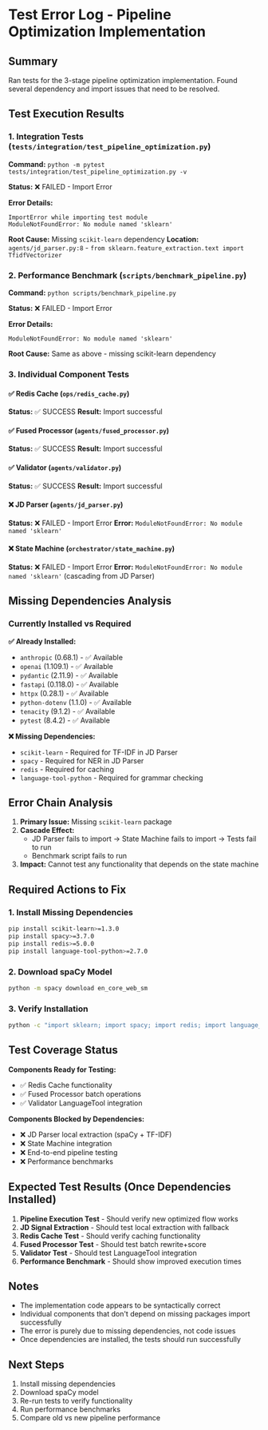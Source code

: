 # Test Error Log - Pipeline Optimization Implementation

## Summary
Ran tests for the 3-stage pipeline optimization implementation. Found several dependency and import issues that need to be resolved.

## Test Execution Results

### 1. Integration Tests (`tests/integration/test_pipeline_optimization.py`)

**Command:** `python -m pytest tests/integration/test_pipeline_optimization.py -v`

**Status:** ❌ FAILED - Import Error

**Error Details:**
```
ImportError while importing test module
ModuleNotFoundError: No module named 'sklearn'
```

**Root Cause:** Missing `scikit-learn` dependency
**Location:** `agents/jd_parser.py:8` - `from sklearn.feature_extraction.text import TfidfVectorizer`

### 2. Performance Benchmark (`scripts/benchmark_pipeline.py`)

**Command:** `python scripts/benchmark_pipeline.py`

**Status:** ❌ FAILED - Import Error

**Error Details:**
```
ModuleNotFoundError: No module named 'sklearn'
```

**Root Cause:** Same as above - missing scikit-learn dependency

### 3. Individual Component Tests

#### ✅ Redis Cache (`ops/redis_cache.py`)
**Status:** ✅ SUCCESS
**Result:** Import successful

#### ✅ Fused Processor (`agents/fused_processor.py`)
**Status:** ✅ SUCCESS
**Result:** Import successful

#### ✅ Validator (`agents/validator.py`)
**Status:** ✅ SUCCESS
**Result:** Import successful

#### ❌ JD Parser (`agents/jd_parser.py`)
**Status:** ❌ FAILED - Import Error
**Error:** `ModuleNotFoundError: No module named 'sklearn'`

#### ❌ State Machine (`orchestrator/state_machine.py`)
**Status:** ❌ FAILED - Import Error
**Error:** `ModuleNotFoundError: No module named 'sklearn'` (cascading from JD Parser)

## Missing Dependencies Analysis

### Currently Installed vs Required

**✅ Already Installed:**
- `anthropic` (0.68.1) - ✅ Available
- `openai` (1.109.1) - ✅ Available
- `pydantic` (2.11.9) - ✅ Available
- `fastapi` (0.118.0) - ✅ Available
- `httpx` (0.28.1) - ✅ Available
- `python-dotenv` (1.1.0) - ✅ Available
- `tenacity` (9.1.2) - ✅ Available
- `pytest` (8.4.2) - ✅ Available

**❌ Missing Dependencies:**
- `scikit-learn` - Required for TF-IDF in JD Parser
- `spacy` - Required for NER in JD Parser
- `redis` - Required for caching
- `language-tool-python` - Required for grammar checking

## Error Chain Analysis

1. **Primary Issue:** Missing `scikit-learn` package
2. **Cascade Effect:** 
   - JD Parser fails to import → State Machine fails to import → Tests fail to run
   - Benchmark script fails to run
3. **Impact:** Cannot test any functionality that depends on the state machine

## Required Actions to Fix

### 1. Install Missing Dependencies
```bash
pip install scikit-learn>=1.3.0
pip install spacy>=3.7.0
pip install redis>=5.0.0
pip install language-tool-python>=2.7.0
```

### 2. Download spaCy Model
```bash
python -m spacy download en_core_web_sm
```

### 3. Verify Installation
```bash
python -c "import sklearn; import spacy; import redis; import language_tool_python; print('All dependencies installed successfully')"
```

## Test Coverage Status

**Components Ready for Testing:**
- ✅ Redis Cache functionality
- ✅ Fused Processor batch operations
- ✅ Validator LanguageTool integration

**Components Blocked by Dependencies:**
- ❌ JD Parser local extraction (spaCy + TF-IDF)
- ❌ State Machine integration
- ❌ End-to-end pipeline testing
- ❌ Performance benchmarks

## Expected Test Results (Once Dependencies Installed)

1. **Pipeline Execution Test** - Should verify new optimized flow works
2. **JD Signal Extraction** - Should test local extraction with fallback
3. **Redis Cache Test** - Should verify caching functionality
4. **Fused Processor Test** - Should test batch rewrite+score
5. **Validator Test** - Should test LanguageTool integration
6. **Performance Benchmark** - Should show improved execution times

## Notes

- The implementation code appears to be syntactically correct
- Individual components that don't depend on missing packages import successfully
- The error is purely due to missing dependencies, not code issues
- Once dependencies are installed, the tests should run successfully

## Next Steps

1. Install missing dependencies
2. Download spaCy model
3. Re-run tests to verify functionality
4. Run performance benchmarks
5. Compare old vs new pipeline performance
